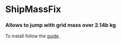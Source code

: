 # ShipMassFix

### Allows to jump with grid mass over 2.14b kg

To install follow the [guide](https://github.com/rtdian/ShipMassFix/tree/main/InstallationGuide.md).
